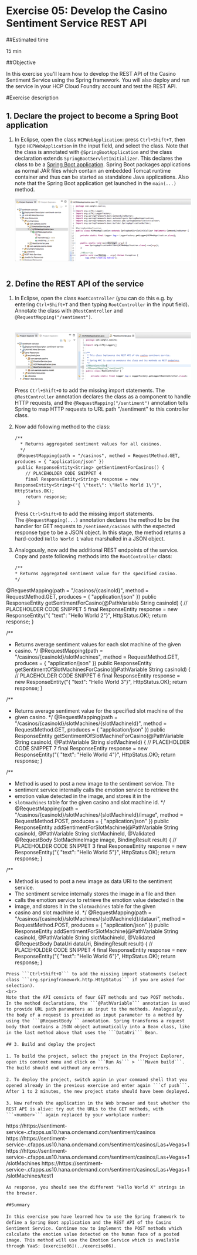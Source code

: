 # Exercise 05: Develop the Casino Sentiment Service REST API

##Estimated time

15 min

##Objective

In this exercise you'll learn how to develop the REST API of the Casino Sentiment Service using the Spring framework. You will also deploy and run the service in your HCP Cloud Foundry account and test the REST API.

#Exercise description

## 1. Declare the project to become a Spring Boot application

1. In Eclipse, open the class ```HCPWebApplication```: press ```Ctrl+Shift+T```, then type ```HCPWebApplication``` in the input field, and select the class. Note that the class is annotated with ```@SpringBootApplication``` and the class declaration extends ```SpringBootServletInitializer```. This declares the class to be a [Spring Boot application](http://projects.spring.io/spring-boot/). Spring Boot packages applications as normal JAR files which contain an embedded Tomcat runtime container and thus can be started as standalone Java applications. Also note that the Spring Boot application get launched in the ```main(...)``` method.
<br><br>
![Eclipse in Windows Start menu](../../img/img05_01.png)
<br><br>

## 2. Define the REST API of the service

1. In Eclipse, open the class ```RootController``` (you can do this e.g. by entering ```Ctrl+Shift+T``` and then typing ```RootController``` in the input field). Annotate the class with ```@RestController``` and ```@RequestMapping("/sentiment")```.  
<br><br>
![Eclipse in Windows Start menu](../../img/img05_02.png)
<br><br>
   Press ```Ctrl+Shift+O``` to add the missing import statements.
   The ```@RestController``` annotation declares the class as a component to handle HTTP requests, and the ```@RequestMapping("/sentiment")``` annotation tells Spring to map HTTP requests to URL path "/sentiment" to this controller class.

2. Now add following method to the class:
   ```
   /**
     * Returns aggregated sentiment values for all casinos.
     */
    @RequestMapping(path = "/casinos", method = RequestMethod.GET, produces = { "application/json" })
    public ResponseEntity<String> getSentimentForCasinos() {
       // PLACEHOLDER CODE SNIPPET 4
       final ResponseEntity<String> response = new ResponseEntity<String>("{ \"text\": \"Hello World 1\"}", HttpStatus.OK);
       return response;
    }
    ```
    Press ```Ctrl+Shift+O``` to add the missing import statements.
    <br>
    The ```@RequestMapping(...)``` annotation declares the method to be the handler for GET requests to ```/sentiment/casinos``` with the expected response type to be a JSON object. In this stage, the method returns a hard-coded ```Hello World 1``` value marshalled in a JSON object.

3. Analogously, now add the additional REST endpoints of the service. Copy and paste following methods into the ```RootController``` class:
   ```
   /**
   * Returns aggregated sentiment value for the specified casino.
   */
  @RequestMapping(path = "/casinos/{casinoId}", method = RequestMethod.GET, produces = { "application/json" })
  public ResponseEntity<String> getSentimentForCasino(@PathVariable String casinoId) {
    // PLACEHOLDER CODE SNIPPET 5
    final ResponseEntity<String> response = new ResponseEntity<String>("{ \"text\": \"Hello World 2\"}", HttpStatus.OK);
    return response;
  }

  /**
   * Returns average sentiment values for each slot machine of the given
   * casino.
   */
  @RequestMapping(path = "/casinos/{casinoId}/slotMachines", method = RequestMethod.GET, produces = {
      "application/json" })
  public ResponseEntity<String> getSentimentOfSlotMachinesForCasino(@PathVariable String casinoId) {
    // PLACEHOLDER CODE SNIPPET 6
    final ResponseEntity<String> response = new ResponseEntity<String>("{ \"text\": \"Hello World 3\"}", HttpStatus.OK);
    return response;
  }

  /**
   * Returns average sentiment value for the specified slot machine of the
   * given casino.
   */
  @RequestMapping(path = "/casinos/{casinoId}/slotMachines/{slotMachineId}", method = RequestMethod.GET, produces = {
      "application/json" })
  public ResponseEntity<String> getSentimentOfSlotMachineForCasino(@PathVariable String casinoId,
      @PathVariable String slotMachineId) {
    // PLACEHOLDER CODE SNIPPET 7
    final ResponseEntity<String> response = new ResponseEntity<String>("{ \"text\": \"Hello World 4\"}", HttpStatus.OK);
    return response;
  }

  /**
   * Method is used to post a new image to the sentiment service. The
   * sentiment service internally calls the emotion service to retrieve the
   * emotion value detected in the image, and stores it in the
   * <code>slotmachines</code> table for the given casino and slot machine id.
   */
  @RequestMapping(path = "/casinos/{casinoId}/slotMachines/{slotMachineId}/image", method = RequestMethod.POST, produces = {
      "application/json" })
  public ResponseEntity<String> addSentimentForSlotMachine(@PathVariable String casinoId,
      @PathVariable String slotMachineId, @Validated @RequestBody SlotMachineImage image, BindingResult result) {
    // PLACEHOLDER CODE SNIPPET 3
    final ResponseEntity<String> response = new ResponseEntity<String>("{ \"text\": \"Hello World 5\"}", HttpStatus.OK);
    return response;
  }

  /**
   * Method is used to post a new image as data URI to the sentiment service.
   * The sentiment service internally stores the image in a file and then
   * calls the emotion service to retrieve the emotion value detected in the
   * image, and stores it in the <code>slotmachines</code> table for the given
   * casino and slot machine id.
   */
  @RequestMapping(path = "/casinos/{casinoId}/slotMachines/{slotMachineId}/datauri", method = RequestMethod.POST, produces = {
      "application/json" })
  public ResponseEntity<String> addSentimentForSlotMachine(@PathVariable String casinoId,
      @PathVariable String slotMachineId, @Validated @RequestBody DataUri dataUri, BindingResult result) {
    // PLACEHOLDER CODE SNIPPET 4
    final ResponseEntity<String> response = new ResponseEntity<String>("{ \"text\": \"Hello World 6\"}", HttpStatus.OK);
    return response;
  }
   ```
   Press ```Ctrl+Shift+O``` to add the missing import statements (select class ```org.springframework.http.HttpStatus``` if you are asked for selection).
   <br>
   Note that the API consists of four GET methods and two POST methods. In the method declarations, the ```@PathVariable``` annotation is used to provide URL path parameters as input to the methods. Analogously, the body of a request is provided as input parameter to a method by using the ```@RequestBody``` annotation. Spring transforms a request body that contains a JSON object automatically into a Bean class, like in the last method above that uses the ```DataUri``` Bean.

## 3. Build and deploy the project

1. To build the project, select the project in the Project Explorer, open its context menu and click on ```Run As``` > ```Maven build```. The build should end without any errors.

2. To deploy the project, switch again in your command shell that you opened already in the previous exercise and enter again ```cf push```. After 1 to 2 minutes, the new project state should have been deployed.

3. Now refresh the application in the Web browser and test whether the REST API is alive: try out the URLs to the GET methods, with ```<number>``` again replaced by your workplace number:
   ```
   https://https://sentiment-service-<number>.cfapps.us10.hana.ondemand.com/sentiment/casinos
   https://https://sentiment-service-<number>.cfapps.us10.hana.ondemand.com/sentiment/casinos/Las+Vegas+1
   https://https://sentiment-service-<number>.cfapps.us10.hana.ondemand.com/sentiment/casinos/Las+Vegas+1/slotMachines
   https://https://sentiment-service-<number>.cfapps.us10.hana.ondemand.com/sentiment/casinos/Las+Vegas+1/slotMachines/test1
   ```
   As response, you should see the different "Hello World X" strings in the browser.

##Summary

In this exercise you have learned how to use the Spring framework to define a Spring Boot application and the REST API of the Casino Sentiment Service. Continue now to implement the POST methods which calculate the emotion value detected on the human face of a posted image. This method will use the Emotion Service which is available through YaaS: [exercise06](../exercise06).
